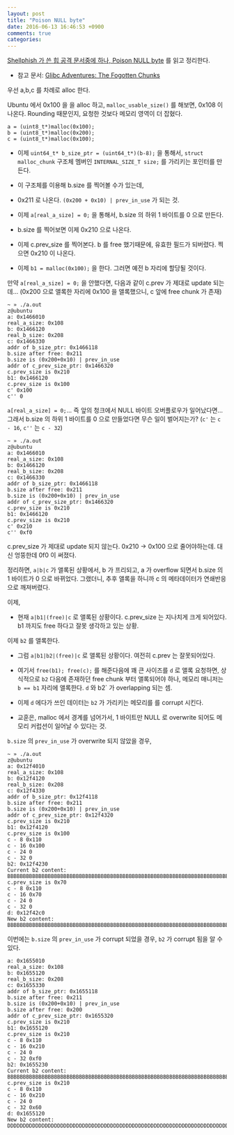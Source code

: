 ```yaml
---
layout: post
title: "Poison NULL byte"
date: 2016-06-13 16:46:53 +0900
comments: true
categories: 
---
```


[Shellphish 가 쓴 힙 공격 문서중에 하나, Poison NULL byte](https://github.com/shellphish/how2heap/blob/master/poison_null_byte.c) 를 읽고 정리한다.

* 참고 문서: [Glibc Adventures: The Fogotten Chunks](http://www.contextis.com/documents/120/Glibc_Adventures-The_Forgotten_Chunks.pdf)

우선 a,b,c 를 차례로 alloc 한다.

Ubuntu 에서 0x100 을 을 alloc 하고, `malloc_usable_size()` 를 해보면, 0x108 이 나온다. Rounding 때문인지, 요청한 것보다 메모리 영역이 더 잡혔다.

```
a = (uint8_t*)malloc(0x100);
b = (uint8_t*)malloc(0x200);
c = (uint8_t*)malloc(0x100);
```

* 이제 `uint64_t* b_size_ptr = (uint64_t*)(b-8);` 을 통해서, `struct malloc_chunk` 구조체 멤버인 `INTERNAL_SIZE_T size;` 를 가리키는 포인터를 만든다.

* 이 구조체를 이용해 b.size 를 찍어볼 수가 있는데,

* 0x211 로 나온다. `(0x200 + 0x10) | prev_in_use` 가 되는 것. 

* 이제 `a[real_a_size] = 0;`  을 통해서, b.size 의 하위 1 바이트를 0 으로 만든다.

* b.size 를 찍어보면 이제 0x210 으로 나온다.

* 이제 c.prev_size 를 찍어본다. b 를 free 했기때문에, 유효한 필드가 되버렸다. 찍으면 0x210 이 나온다.

* 이제 `b1 = malloc(0x100);` 을 한다. 그러면 예전 b 자리에 할당될 것이다.

만약 `a[real_a_size] = 0;` 을 안했다면, 다음과 같이 c.prev 가 제대로 update 되는데... (0x200 으로 앨록한 자리에 0x100 을 앨록했으니, c 앞에 free chunk 가 존재)

```
~ » ./a.out                                                              z@ubuntu
a: 0x1466010
real_a_size: 0x108
b: 0x1466120
real_b_size: 0x208
c: 0x1466330
addr of b_size_ptr: 0x1466118
b.size after free: 0x211
b.size is (0x200+0x10) | prev_in_use
addr of c_prev_size_ptr: 0x1466320
c.prev_size is 0x210
b1: 0x1466120
c.prev_size is 0x100
c' 0x100
c'' 0
```

`a[real_a_size] = 0;`... 즉 앞의 청크에서 NULL 바이트 오버플로우가 일어났다면... 그래서 b.size 의 하위 1 바이트를 0 으로 만들었다면 무슨 일이 벌어지는가? (`c'` 는 `c - 16`, `c''` 는 `c - 32`)

```
~ » ./a.out                                                              z@ubuntu
a: 0x1466010
real_a_size: 0x108
b: 0x1466120
real_b_size: 0x208
c: 0x1466330
addr of b_size_ptr: 0x1466118
b.size after free: 0x211
b.size is (0x200+0x10) | prev_in_use
addr of c_prev_size_ptr: 0x1466320
c.prev_size is 0x210
b1: 0x1466120
c.prev_size is 0x210
c' 0x210
c'' 0xf0
```

c.prev_size 가 제대로 update 되지 않는다. 0x210 -> 0x100 으로 줄어야하는데. 대신 엉뚱한데 0f0 이 써졌다.

정리하면, `a|b|c` 가 앨록된 상황에서, b 가 프리되고, a 가 overflow 되면서 b.size 의 1 바이트가 0 으로 바뀌었다. 그랬더니, 추후 앨록을 하니까 c 의 메타데이터가 연쇄반응으로 깨져버렸다.

이제,

* 현재 `a|b1|(free)|c` 로 앨록된 상황이다. c.prev_size 는 지나치게 크게 되어있다. b1 까지도 free 하다고 잘못 생각하고 있는 상황.

이제 `b2` 를 앨록한다.

* 그럼 `a|b1|b2|(free)|c` 로 앨록된 상황이다. 여전히 c.prev 는 잘못되어있다.

* 여기서 `free(b1); free(c);` 를 해준다음에 꽤 큰 사이즈를 `d` 로 앨록 요청하면, 상식적으로 `b2` 다음에 존재하던 free chunk 부터 앨록되어야 하나, 메모리 매니저는 `b == b1` 자리에 앨록한다. `d` 와 b2` 가 overlapping 되는 셈.

* 이제 `d` 에다가 쓰인 데이터는 `b2` 가 가리키는 메모리를 를 corrupt 시킨다.

* 교훈은, malloc 에서 경계를 넘어가서, 1 바이트만 NULL 로 overwrite 되어도 메모리 커럽션이 일어날 수 있다는 것.

`b.size` 의 `prev_in_use` 가 overwrite 되지 않았을 경우,

```
~ » ./a.out                                                      z@ubuntu
a: 0x12f4010
real_a_size: 0x108
b: 0x12f4120
real_b_size: 0x208
c: 0x12f4330
addr of b_size_ptr: 0x12f4118
b.size after free: 0x211
b.size is (0x200+0x10) | prev_in_use
addr of c_prev_size_ptr: 0x12f4320
c.prev_size is 0x210
b1: 0x12f4120
c.prev_size is 0x100
c - 8 0x110
c - 16 0x100
c - 24 0
c - 32 0
b2: 0x12f4230
Current b2 content:
BBBBBBBBBBBBBBBBBBBBBBBBBBBBBBBBBBBBBBBBBBBBBBBBBBBBBBBBBBBBBBBBBBBBBBBBBBBBBBBBBBBBBBBBBBBBBBBBBBBBBBBBBBBBBBBBBBBBBBBBBBBBBBBB
c.prev_size is 0x70
c - 8 0x110
c - 16 0x70
c - 24 0
c - 32 0
d: 0x12f42c0
New b2 content:
BBBBBBBBBBBBBBBBBBBBBBBBBBBBBBBBBBBBBBBBBBBBBBBBBBBBBBBBBBBBBBBBBBBBBBBBBBBBBBBBBBBBBBBBBBBBBBBBBBBBBBBBBBBBBBBBBBBBBBBBBBBBBBBB
```

이번에는 `b.size` 의 `prev_in_use` 가 corrupt 되었을 경우, `b2` 가 corrupt 됨을 알 수 있다.

```
a: 0x1655010
real_a_size: 0x108
b: 0x1655120
real_b_size: 0x208
c: 0x1655330
addr of b_size_ptr: 0x1655118
b.size after free: 0x211
b.size is (0x200+0x10) | prev_in_use
b.size after free: 0x200
addr of c_prev_size_ptr: 0x1655320
c.prev_size is 0x210
b1: 0x1655120
c.prev_size is 0x210
c - 8 0x110
c - 16 0x210
c - 24 0
c - 32 0xf0
b2: 0x1655230
Current b2 content:
BBBBBBBBBBBBBBBBBBBBBBBBBBBBBBBBBBBBBBBBBBBBBBBBBBBBBBBBBBBBBBBBBBBBBBBBBBBBBBBBBBBBBBBBBBBBBBBBBBBBBBBBBBBBBBBBBBBBBBBBBBBBBBBB
c.prev_size is 0x210
c - 8 0x110
c - 16 0x210
c - 24 0
c - 32 0x60
d: 0x1655120
New b2 content:
DDDDDDDDDDDDDDDDDDDDDDDDDDDDDDDDDDDDDDDDDDDDDDDDDDDDDDDDDDDDDDDDDDDDDDDDDDDDDDDDDDDDDDDDDDDDDDDDDDDDDDDDDDDDDDDDDDDDDDDDDDDDDDDDDDDDDDDDDDDDDDDDDDDDDDDDDDDDDDDDDDDDDDDDDDDDDDDDDDDDDDDDDDDDDDDDDDDDDDDDDDDDDDDDDDDDDDDDDDDDDDDDDDDDDDDDDDDDDDDDDDDDDDDDDDDDDDDDDDDDDDDDDDDDDDDDDDDDDDDDDDDDDDDDDDDDDDDDDDDDDDDDDDDDDDDDDDDDDDDDDDDDDDDDDDDDDDDDDDDDDDDDDDDDDDDDDDDDDDDDDDDDDDDDDDDDDDDDDDDDDDDDDDDDDDDDDDDDDDDDDDDDDDDDDDDDDDDDDDDDDDDDDDDDDDDDDDDDDDDDDDDDDDDDDDDDDDDDDDDDDDDDDDDDDDDDDDDDDDDDDDDDDDDDDDDDDDDD
```
